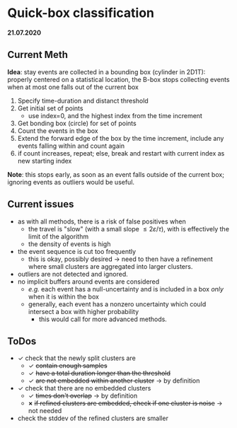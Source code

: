 # Quick-box classification

**21.07.2020**

## Current Meth

**Idea**: stay events are collected in a bounding box (cylinder in 2D1T): properly centered on a statistical location, the B-box stops collecting events when at most one falls out of the current box

1. Specify time-duration and distanct threshold
2. Get initial set of points
    * use index=0, and the highest index from the time increment
3. Get bonding box (circle) for set of points
4. Count the events in the box
5. Extend the forward edge of the box by the time increment, include any events falling within and count again
6. if count increases, repeat; else, break and restart with current index as new starting index

**Note**: this stops early, as soon as an event falls outside of the current box; ignoring events as outliers would be useful.

## Current issues

* as with all methods, there is a risk of false positives when 
    * the travel is "slow" (with a small slope $\leq 2\varepsilon/\tau$), with is effectively the limit of the algorithm
    * the density of events is high
* the event sequence is cut too frequently
    * this is okay, possibly desired $\to$ need to then have a refinement where small clusters are aggregated into larger clusters.
* outliers are not detected and ignored.
* no implicit buffers around events are considered
    * _e.g._ each event has a null-uncertainty and is included in a box _only_ when it is within the box
    * generally, each event has a nonzero uncertainty which could intersect a box with higher probability
        * this would call for more advanced methods.

## ToDos

* $\checkmark$ check that the newly split clusters are 
    * $\checkmark$ ~~contain enough samples~~
    * $\checkmark$  ~~have a total duration longer than the threshold~~
    * $\checkmark$  ~~are not embedded within another cluster~~ $\to$ by definition
* $\checkmark$ check that there are no embedded clusters
    * $\checkmark$  ~~times don't overlap~~ $\to$ by definition
    * $\boldsymbol{\times}$ ~~if refined clusters are embedded, check if one cluster is noise~~ $\to$ not needed
* check the stddev of the refined clusters are smaller

